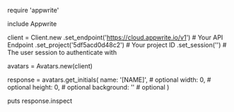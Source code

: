 require 'appwrite'

include Appwrite

client = Client.new
    .set_endpoint('https://cloud.appwrite.io/v1') # Your API Endpoint
    .set_project('5df5acd0d48c2') # Your project ID
    .set_session('') # The user session to authenticate with

avatars = Avatars.new(client)

response = avatars.get_initials(
    name: '[NAME]', # optional
    width: 0, # optional
    height: 0, # optional
    background: '' # optional
)

puts response.inspect
